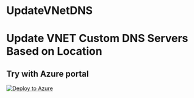 # UpdateVNetDNS
# Update VNET Custom DNS Servers Based on Location

## Try with Azure portal
[![Deploy to Azure](https://aka.ms/deploytoazurebutton)](https://portal.azure.com/#blade/Microsoft_Azure_Policy/CreatePolicyDefinitionBlade/uri/https%3A%2F%2Fraw.githubusercontent.com%2Ftombrata%2Fazurepolicy%2Frefs%2Fheads%2Fmain%2FUpdateVNetDNS%2Fazurepolicy.json)
